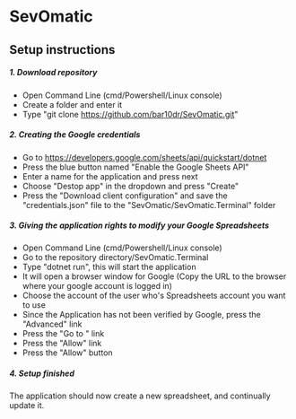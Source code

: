 # SevOmatic

## Setup instructions

##### 1. Download repository
- Open Command Line (cmd/Powershell/Linux console)
- Create a folder and enter it
- Type "git clone https://github.com/bar10dr/SevOmatic.git"

##### 2. Creating the Google credentials
- Go to https://developers.google.com/sheets/api/quickstart/dotnet
- Press the blue button named "Enable the Google Sheets API"
- Enter a name for the application and press next
- Choose "Destop app" in the dropdown and press "Create"
- Press the "Download client configuration" and save the "credentials.json" file to the "SevOmatic/SevOmatic.Terminal" folder

##### 3. Giving the application rights to modify your Google Spreadsheets
- Open Command Line (cmd/Powershell/Linux console)
- Go to the repository directory/SevOmatic.Terminal
- Type "dotnet run", this will start the application
- It will open a browser window for Google (Copy the URL to the browser where your google account is logged in)
- Choose the account of the user who's Spreadsheets account you want to use
- Since the Application has not been verified by Google, press the "Advanced" link
- Press the "Go to <whatever name you gave your application>" link
- Press the "Allow" link
- Press the "Allow" button

##### 4. Setup finished
The application should now create a new spreadsheet, and continually update it.
